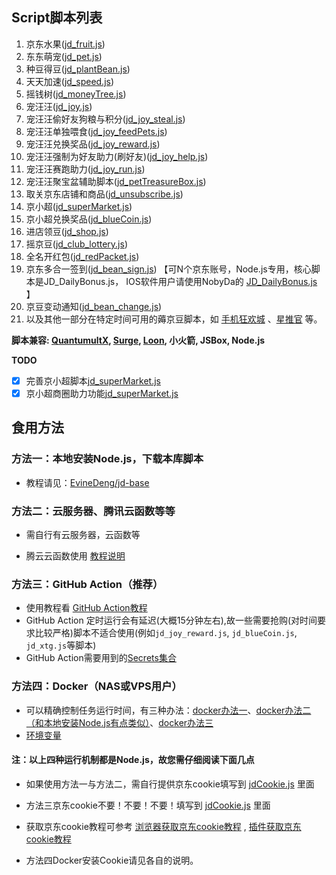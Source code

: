 ## Script脚本列表

1.  京东水果([jd_fruit.js](https://raw.githubusercontent.com/xuwei1995/jd-123/master/jd_fruit.js))
2.  东东萌宠([jd_pet.js](https://raw.githubusercontent.com/xuwei1995/jd-123/master/jd_pet.js))
4.  种豆得豆([jd_plantBean.js](https://raw.githubusercontent.com/xuwei1995/jd-123/master/jd_plantBean.js))
5.  天天加速([jd_speed.js](https://raw.githubusercontent.com/xuwei1995/jd-123/master/jd_speed.js))
6.  摇钱树([jd_moneyTree.js](https://raw.githubusercontent.com/xuwei1995/jd-123/master/jd_moneyTree.js))
6.  宠汪汪([jd_joy.js](https://raw.githubusercontent.com/xuwei1995/jd-123/master/jd_joy.js))
7.  宠汪汪偷好友狗粮与积分([jd_joy_steal.js](https://raw.githubusercontent.com/xuwei1995/jd-123/master/jd_joy_steal.js))
8.  宠汪汪单独喂食([jd_joy_feedPets.js](https://raw.githubusercontent.com/xuwei1995/jd-123/master/jd_joy_feedPets.js))
9.  宠汪汪兑换奖品([jd_joy_reward.js](https://raw.githubusercontent.com/xuwei1995/jd-123/master/jd_joy_reward.js))
10.  宠汪汪强制为好友助力(刷好友)([jd_joy_help.js](https://raw.githubusercontent.com/xuwei1995/jd-123/master/jd_joy_help.js))
11.  宠汪汪赛跑助力([jd_joy_run.js](https://raw.githubusercontent.com/xuwei1995/jd-123/master/jd_joy_run.js))
12.  宠汪汪聚宝盆辅助脚本([jd_petTreasureBox.js](https://raw.githubusercontent.com/xuwei1995/jd-123/master/jd_petTreasureBox.js))
13.  取关京东店铺和商品([jd_unsubscribe.js](https://raw.githubusercontent.com/xuwei1995/jd-123/master/jd_unsubscribe.js))
14.  京小超([jd_superMarket.js](https://raw.githubusercontent.com/xuwei1995/jd-123/master/jd_superMarket.js))
15.  京小超兑换奖品([jd_blueCoin.js](https://raw.githubusercontent.com/xuwei1995/jd-123/master/jd_blueCoin.js))
16.  进店领豆([jd_shop.js](https://raw.githubusercontent.com/xuwei1995/jd-123/master/jd_shop.js))
17.  摇京豆([jd_club_lottery.js](https://raw.githubusercontent.com/xuwei1995/jd-123/master/jd_club_lottery.js))
18.  全名开红包([jd_redPacket.js](https://raw.githubusercontent.com/xuwei1995/jd-123/master/jd_redPacket.js))
19.  京东多合一签到([jd_bean_sign.js](https://raw.githubusercontent.com/xuwei1995/jd-123/master/jd_bean_sign.js)) 【可N个京东账号，Node.js专用，核心脚本是JD_DailyBonus.js， IOS软件用户请使用NobyDa的 [JD_DailyBonus.js](https://raw.githubusercontent.com/NobyDa/Script/master/JD-DailyBonus/JD_DailyBonus.js) 】
20.  京豆变动通知([jd_bean_change.js](https://raw.githubusercontent.com/xuwei1995/jd-123/master/jd_bean_change.js))
21.  以及其他一部分在特定时间可用的薅京豆脚本，如 [手机狂欢城](https://raw.githubusercontent.com/xuwei1995/jd-123/master/jd_818.js) 、[星推官](https://raw.githubusercontent.com/xuwei1995/jd-123/master/jd_xtg.js) 等。

**脚本兼容: [QuantumultX](https://apps.apple.com/us/app/quantumult-x/id1443988620), [Surge](https://apps.apple.com/us/app/surge-4/id1442620678), [Loon](https://apps.apple.com/us/app/loon/id1373567447), 小火箭, JSBox, Node.js**

**TODO**

- [x] 完善京小超脚本[jd_superMarket.js](https://raw.githubusercontent.com/xuwei1995/jd-123/master/jd_superMarket.js)
- [x] 京小超商圈助力功能[jd_superMarket.js](https://raw.githubusercontent.com/xuwei1995/jd-123/master/jd_superMarket.js)

## 食用方法

### 方法一：本地安装Node.js，下载本库脚本

  - 教程请见：[EvineDeng/jd-base](https://github.com/EvineDeng/jd-base)

### 方法二：云服务器、腾讯云函数等等

  - 需自行有云服务器，云函数等

  - 腾云云函数使用 [教程说明](iCloud.md)
        
### 方法三：GitHub Action（推荐）

 - 使用教程看 [GitHub Action教程](githubAction.md)
 - GitHub Action 定时运行会有延迟(大概15分钟左右),故一些需要抢购(对时间要求比较严格)脚本不适合使用(例如`jd_joy_reward.js`, `jd_blueCoin.js`, `jd_xtg.js`等脚本)
 - GitHub Action需要用到的[Secrets集合](https://github.com/xuwei1995/jd-123/blob/master/githubAction.md#%E4%B8%8B%E6%96%B9%E6%8F%90%E4%BE%9B%E4%BD%BF%E7%94%A8%E5%88%B0%E7%9A%84-secrets%E5%85%A8%E9%9B%86%E5%90%88)
 
### 方法四：Docker（NAS或VPS用户）

 - 可以精确控制任务运行时间，有三种办法：[docker办法一](https://github.com/xuwei1995/jd-123/tree/master/docker)、[docker办法二（和本地安装Node.js有点类似）](https://github.com/EvineDeng/jd-base)、[docker办法三](https://github.com/chinnkarahoi/jd-scripts-docker)
 - [环境变量](https://github.com/xuwei1995/jd-123/blob/master/githubAction.md#%E4%B8%8B%E6%96%B9%E6%8F%90%E4%BE%9B%E4%BD%BF%E7%94%A8%E5%88%B0%E7%9A%84-secrets%E5%85%A8%E9%9B%86%E5%90%88)
 
#### 注：以上四种运行机制都是Node.js，故您需仔细阅读下面几点


  - 如果使用方法一与方法二，需自行提供京东cookie填写到 [jdCookie.js](https://github.com/xuwei1995/jd-123/blob/master/jdCookie.js) 里面

  - 方法三京东cookie不要！不要！不要！填写到 [jdCookie.js](https://github.com/xuwei1995/jd-123/blob/master/jdCookie.js) 里面
   
  - 获取京东cookie教程可参考 [浏览器获取京东cookie教程](https://github.com/xuwei1995/jd-123/blob/master/backUp/GetJdCookie.md) , [插件获取京东cookie教程](https://github.com/xuwei1995/jd-123/blob/master/backUp/GetJdCookie2.md)

  - 方法四Docker安装Cookie请见各自的说明。
  
